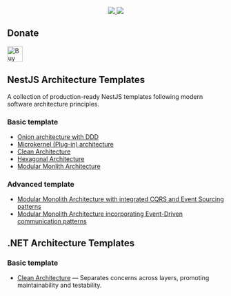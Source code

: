 <!-- ### Hi there 👋 -->
<p align="center"> 
  <a href="https://github.com/anuraghazra/github-readme-stats"><img src="https://github-readme-stats.vercel.app/api?username=deadislove&count_private=true&theme=dark&include_all_commits=true&show_icons=true">
  </a>
  <a href="https://github.com/anuraghazra/github-readme-stats">
     <img src="https://github-readme-stats.vercel.app/api/top-langs/?username=deadislove&layout=compact&theme=dark">
  </a>
</p>
  
<!--
**deadislove/deadislove** is a ✨ _special_ ✨ repository because its `README.md` (this file) appears on your GitHub profile.

Here are some ideas to get you started:

- 🔭 I’m currently working on ...
- 🌱 I’m currently learning ...
- 👯 I’m looking to collaborate on ...
- 🤔 I’m looking for help with ...
- 💬 Ask me about ...
- 📫 How to reach me: ...
- 😄 Pronouns: ...
- ⚡ Fun fact: ...
-->

## Donate

<a href='https://ko-fi.com/F1F82YR41' target='_blank'><img height='36' style='border:0px;height:36px;' src='https://storage.ko-fi.com/cdn/kofi6.png?v=6' border='0' alt='Buy Me a Coffee at ko-fi.com' /></a>

## NestJS Architecture Templates

A collection of production-ready NestJS templates following modern software architecture principles.

### Basic template

- [Onion architecture with DDD](https://github.com/deadislove/nestJS-onion-ddd-template)
- [Microkernel (Plug-in) architecture](https://github.com/deadislove/nestJS-microkernel-architecture-template)
- [Clean Architecture](https://github.com/deadislove/nestJS-clean-architecture-template)
- [Hexagonal Architecture](https://github.com/deadislove/nestJS-hexagonal-architecture-template)
- [Modular Monlith Architecture](https://github.com/deadislove/nestJS-modular-monolith-architecture-template)

### Advanced template

- [Modular Monolith Architecture with integrated CQRS and Event Sourcing patterns](https://github.com/deadislove/nestJS-modular-monolith-cqrs-event-sourcing-architecture-template)
- [Modular Monolith Architecture incorporating Event-Driven communication patterns](https://github.com/deadislove/nestJS-modular-monolith-event-driven-architecture-template)

## .NET Architecture Templates  

### Basic template

- [Clean Architecture](https://github.com/deadislove/nestJS-clean-architecture-template) — Separates concerns across layers, promoting maintainability and testability.
